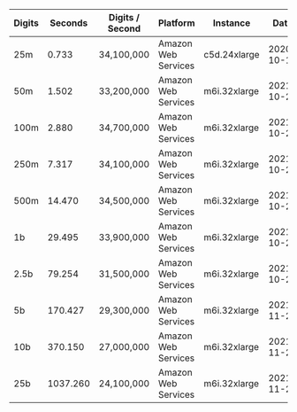 | Digits | Seconds | Digits / Second | Platform | Instance | Date | Files |
| ------ | ------- | --------------- | -------- | -------- | ---- | ----- |
| 25m | 0.733 | 34,100,000 | Amazon Web Services | c5d.24xlarge | 2020-10-10 | [cfg](../Amazon%20Web%20Services/c5d.24xlarge/Log%283%29%20%5Bmachin-primary%5D/Log%283%29%20-%2020201010-104217.cfg) [out](../Amazon%20Web%20Services/c5d.24xlarge/Log%283%29%20%5Bmachin-primary%5D/Log%283%29%20-%2020201010-104217.out) [txt](../Amazon%20Web%20Services/c5d.24xlarge/Log%283%29%20%5Bmachin-primary%5D/Log%283%29%20-%2020201010-104217.txt) |
| 50m | 1.502 | 33,200,000 | Amazon Web Services | m6i.32xlarge | 2021-10-29 | [cfg](../Amazon%20Web%20Services/m6i.32xlarge/Log%283%29%20%5Bmachin-primary%5D/Log%283%29%20-%2020211029-161021.cfg) [out](../Amazon%20Web%20Services/m6i.32xlarge/Log%283%29%20%5Bmachin-primary%5D/Log%283%29%20-%2020211029-161021.out) [txt](../Amazon%20Web%20Services/m6i.32xlarge/Log%283%29%20%5Bmachin-primary%5D/Log%283%29%20-%2020211029-161021.txt) |
| 100m | 2.880 | 34,700,000 | Amazon Web Services | m6i.32xlarge | 2021-10-29 | [cfg](../Amazon%20Web%20Services/m6i.32xlarge/Log%283%29%20%5Bmachin-primary%5D/Log%283%29%20-%2020211029-161039.cfg) [out](../Amazon%20Web%20Services/m6i.32xlarge/Log%283%29%20%5Bmachin-primary%5D/Log%283%29%20-%2020211029-161039.out) [txt](../Amazon%20Web%20Services/m6i.32xlarge/Log%283%29%20%5Bmachin-primary%5D/Log%283%29%20-%2020211029-161039.txt) |
| 250m | 7.317 | 34,100,000 | Amazon Web Services | m6i.32xlarge | 2021-10-29 | [cfg](../Amazon%20Web%20Services/m6i.32xlarge/Log%283%29%20%5Bmachin-primary%5D/Log%283%29%20-%2020211029-161058.cfg) [out](../Amazon%20Web%20Services/m6i.32xlarge/Log%283%29%20%5Bmachin-primary%5D/Log%283%29%20-%2020211029-161058.out) [txt](../Amazon%20Web%20Services/m6i.32xlarge/Log%283%29%20%5Bmachin-primary%5D/Log%283%29%20-%2020211029-161058.txt) |
| 500m | 14.470 | 34,500,000 | Amazon Web Services | m6i.32xlarge | 2021-10-29 | [cfg](../Amazon%20Web%20Services/m6i.32xlarge/Log%283%29%20%5Bmachin-primary%5D/Log%283%29%20-%2020211029-172402.cfg) [out](../Amazon%20Web%20Services/m6i.32xlarge/Log%283%29%20%5Bmachin-primary%5D/Log%283%29%20-%2020211029-172402.out) [txt](../Amazon%20Web%20Services/m6i.32xlarge/Log%283%29%20%5Bmachin-primary%5D/Log%283%29%20-%2020211029-172402.txt) |
| 1b | 29.495 | 33,900,000 | Amazon Web Services | m6i.32xlarge | 2021-10-29 | [cfg](../Amazon%20Web%20Services/m6i.32xlarge/Log%283%29%20%5Bmachin-primary%5D/Log%283%29%20-%2020211029-172435.cfg) [out](../Amazon%20Web%20Services/m6i.32xlarge/Log%283%29%20%5Bmachin-primary%5D/Log%283%29%20-%2020211029-172435.out) [txt](../Amazon%20Web%20Services/m6i.32xlarge/Log%283%29%20%5Bmachin-primary%5D/Log%283%29%20-%2020211029-172435.txt) |
| 2.5b | 79.254 | 31,500,000 | Amazon Web Services | m6i.32xlarge | 2021-10-29 | [cfg](../Amazon%20Web%20Services/m6i.32xlarge/Log%283%29%20%5Bmachin-primary%5D/Log%283%29%20-%2020211029-203957.cfg) [out](../Amazon%20Web%20Services/m6i.32xlarge/Log%283%29%20%5Bmachin-primary%5D/Log%283%29%20-%2020211029-203957.out) [txt](../Amazon%20Web%20Services/m6i.32xlarge/Log%283%29%20%5Bmachin-primary%5D/Log%283%29%20-%2020211029-203957.txt) |
| 5b | 170.427 | 29,300,000 | Amazon Web Services | m6i.32xlarge | 2021-11-27 | [cfg](../Amazon%20Web%20Services/m6i.32xlarge/Log%283%29%20%5Bmachin-primary%5D/Log%283%29%20-%2020211127-235314.cfg) [out](../Amazon%20Web%20Services/m6i.32xlarge/Log%283%29%20%5Bmachin-primary%5D/Log%283%29%20-%2020211127-235314.out) [txt](../Amazon%20Web%20Services/m6i.32xlarge/Log%283%29%20%5Bmachin-primary%5D/Log%283%29%20-%2020211127-235314.txt) |
| 10b | 370.150 | 27,000,000 | Amazon Web Services | m6i.32xlarge | 2021-11-27 | [cfg](../Amazon%20Web%20Services/m6i.32xlarge/Log%283%29%20%5Bmachin-primary%5D/Log%283%29%20-%2020211127-235948.cfg) [out](../Amazon%20Web%20Services/m6i.32xlarge/Log%283%29%20%5Bmachin-primary%5D/Log%283%29%20-%2020211127-235948.out) [txt](../Amazon%20Web%20Services/m6i.32xlarge/Log%283%29%20%5Bmachin-primary%5D/Log%283%29%20-%2020211127-235948.txt) |
| 25b | 1037.260 | 24,100,000 | Amazon Web Services | m6i.32xlarge | 2021-11-28 | [cfg](../Amazon%20Web%20Services/m6i.32xlarge/Log%283%29%20%5Bmachin-primary%5D/Log%283%29%20-%2020211128-001805.cfg) [out](../Amazon%20Web%20Services/m6i.32xlarge/Log%283%29%20%5Bmachin-primary%5D/Log%283%29%20-%2020211128-001805.out) [txt](../Amazon%20Web%20Services/m6i.32xlarge/Log%283%29%20%5Bmachin-primary%5D/Log%283%29%20-%2020211128-001805.txt) |
